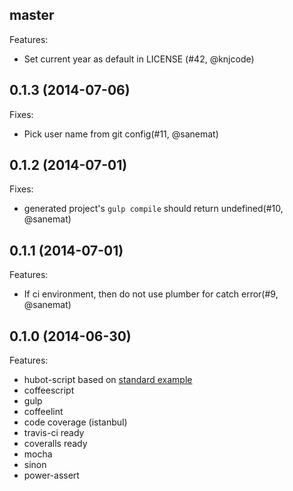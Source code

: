 ## master

Features:

- Set current year as default in LICENSE (#42, @knjcode)

## 0.1.3 (2014-07-06)

Fixes:

- Pick user name from git config(#11, @sanemat)

## 0.1.2 (2014-07-01)

Fixes:

- generated project's `gulp compile` should return undefined(#10, @sanemat)

## 0.1.1 (2014-07-01)

Features:

- If ci environment, then do not use plumber for catch error(#9, @sanemat)

## 0.1.0 (2014-06-30)

Features:

- hubot-script based on [standard example](https://github.com/hubot-scripts/hubot-example)
- coffeescript
- gulp
- coffeelint
- code coverage (istanbul)
- travis-ci ready
- coveralls ready
- mocha
- sinon
- power-assert
